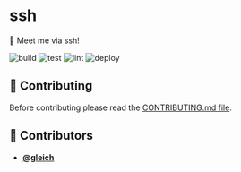 <!-- DO NOT REMOVE - contributor_list:data:start:["gleich"]:end -->

# ssh

👋 Meet me via ssh!

![build](https://github.com/gleich/ssh/workflows/build/badge.svg)
![test](https://github.com/gleich/ssh/workflows/test/badge.svg)
![lint](https://github.com/gleich/ssh/workflows/lint/badge.svg)
![deploy](https://github.com/gleich/ssh/workflows/deploy/badge.svg)

## 🙌 Contributing

Before contributing please read the [CONTRIBUTING.md file](https://github.com/gleich/ssh/blob/master/CONTRIBUTING.md).

<!-- DO NOT REMOVE - contributor_list:start -->

## 👥 Contributors

- **[@gleich](https://github.com/gleich)**

<!-- DO NOT REMOVE - contributor_list:end -->
